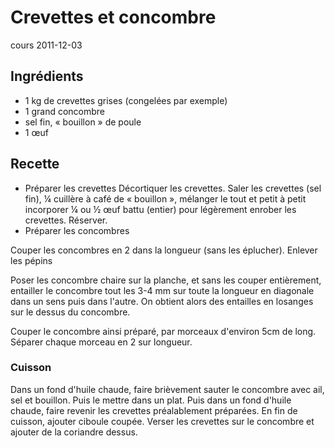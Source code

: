 # Crevettes et concombre
cours 2011-12-03

## Ingrédients
* 1 kg de crevettes grises (congelées par exemple)
* 1 grand concombre
* sel fin, « bouillon » de poule
* 1 œuf 

## Recette

* Préparer les crevettes
Décortiquer les crevettes. Saler les crevettes (sel fin), ¼ cuillère à café de « bouillon », mélanger le tout et petit à petit incorporer ¼ ou ½ œuf battu (entier) pour légèrement enrober les crevettes. Réserver.
* Préparer les concombres

Couper les concombres en 2 dans la longueur (sans les éplucher). Enlever les pépins

Poser les concombre chaire sur la planche, et sans les couper entièrement, entailler le concombre tout les 3-4 mm sur toute la longueur  en diagonale dans un sens puis dans l'autre. On obtient alors des entailles en losanges sur le dessus du concombre.

Couper le concombre ainsi préparé, par morceaux d'environ 5cm de long. Séparer chaque morceau en 2 sur longueur. 

### Cuisson
Dans un fond d'huile chaude, faire brièvement sauter le concombre avec ail, sel et bouillon. Puis le mettre dans un plat.
Puis dans un fond d'huile chaude, faire revenir les crevettes préalablement préparées.
En fin de cuisson, ajouter ciboule coupée.
Verser les crevettes sur le concombre et ajouter de la coriandre dessus.
